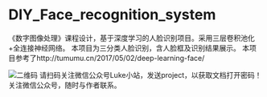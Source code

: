# DIY_Face_recognition_system
《数字图像处理》课程设计，基于深度学习的人脸识别项目。采用三层卷积池化+全连接神经网络。
本项目为三分类人脸识别，含人脸框及识别结果展示。
本项目参考了http://tumumu.cn/2017/05/02/deep-learning-face/

![二维码](https://www.wangliguang.cn/wp-content/uploads/2019/02/qrcode_for_gh_93c6b7801a15_258.jpg)
请扫码关注微信公众号Luke小站，发送project，以获取文档打开密码！
关注微信公众号，随时与作者联系。
